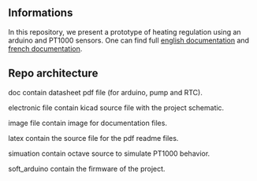 ## Informations

In this repository, we present a prototype of heating regulation using an arduino and PT1000 sensors. One can find full [english documentation](latex/en/readme_en.pdf) and [french documentation](latex/fr/readme_fr.pdf).


## Repo architecture

doc contain datasheet pdf file (for arduino, pump and RTC).

electronic file contain kicad source file with the project schematic.

image file contain image for documentation files.

latex contain the source file for the pdf readme files.

simuation contain octave source to simulate PT1000 behavior.

soft_arduino contain the firmware of the project.